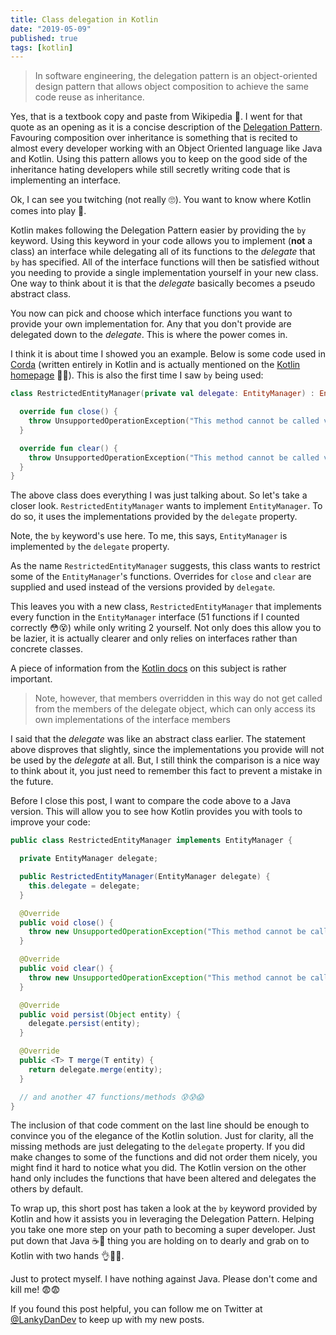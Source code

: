 ```yaml
---
title: Class delegation in Kotlin
date: "2019-05-09"
published: true
tags: [kotlin]
---
```


> In software engineering, the delegation pattern is an object-oriented design pattern that allows object composition to achieve the same code reuse as inheritance.

Yes, that is a textbook copy and paste from Wikipedia 😬. I went for that quote as an opening as it is a concise description of the [Delegation Pattern](https://en.wikipedia.org/wiki/Delegation_pattern). Favouring composition over inheritance is something that is recited to almost every developer working with an Object Oriented language like Java and Kotlin. Using this pattern allows you to keep on the good side of the inheritance hating developers while still secretly writing code that is implementing an interface.

Ok, I can see you twitching (not really 🙄). You want to know where Kotlin comes into play 🤔.

Kotlin makes following the Delegation Pattern easier by providing the `by` keyword. Using this keyword in your code allows you to implement (__not__ a class) an interface while delegating all of its functions to the _delegate_ that `by` has specified. All of the interface functions will then be satisfied without you needing to provide a single implementation yourself in your new class. One way to think about it is that the _delegate_ basically becomes a pseudo abstract class.

You now can pick and choose which interface functions you want to provide your own implementation for. Any that you don't provide are delegated down to the _delegate_. This is where the power comes in.

I think it is about time I showed you an example. Below is some code used in [Corda](https://github.com/corda/corda) (written entirely in Kotlin and is actually mentioned on the [Kotlin homepage](https://kotlinlang.org/) 👏👏). This is also the first time I saw `by` being used:

```kotlin
class RestrictedEntityManager(private val delegate: EntityManager) : EntityManager by delegate {

  override fun close() {
    throw UnsupportedOperationException("This method cannot be called via ServiceHub.withEntityManager.")
  }

  override fun clear() {
    throw UnsupportedOperationException("This method cannot be called via ServiceHub.withEntityManager.")
  }
}
```

The above class does everything I was just talking about. So let's take a closer look. `RestrictedEntityManager` wants to implement `EntityManager`. To do so, it uses the implementations provided by the `delegate` property.

Note, the `by` keyword's use here. To me, this says, `EntityManager` is implemented `by` the `delegate` property.

As the name `RestrictedEntityManager` suggests, this class wants to restrict some of the `EntityManager`'s functions. Overrides for `close` and `clear` are supplied and used instead of the versions provided by `delegate`.

This leaves you with a new class, `RestrictedEntityManager` that implements every function in the `EntityManager` interface (51 functions if I counted correctly 😳😵) while only writing 2 yourself. Not only does this allow you to be lazier, it is actually clearer and only relies on interfaces rather than concrete classes.

A piece of information from the [Kotlin docs](https://kotlinlang.org/docs/reference/delegation.html#overriding-a-member-of-an-interface-implemented-by-delegation) on this subject is rather important.

> Note, however, that members overridden in this way do not get called from the members of the delegate object, which can only access its own implementations of the interface members

I said that the _delegate_ was like an abstract class earlier. The statement above disproves that slightly, since the implementations you provide will not be used by the _delegate_ at all. But, I still think the comparison is a nice way to think about it, you just need to remember this fact to prevent a mistake in the future.

Before I close this post, I want to compare the code above to a Java version. This will allow you to see how Kotlin provides you with tools to improve your code:

```java
public class RestrictedEntityManager implements EntityManager {

  private EntityManager delegate;

  public RestrictedEntityManager(EntityManager delegate) {
    this.delegate = delegate;
  }

  @Override
  public void close() {
    throw new UnsupportedOperationException("This method cannot be called via ServiceHub.withEntityManager.");
  }

  @Override
  public void clear() {
    throw new UnsupportedOperationException("This method cannot be called via ServiceHub.withEntityManager.");
  }

  @Override
  public void persist(Object entity) {
    delegate.persist(entity);
  }

  @Override
  public <T> T merge(T entity) {
    return delegate.merge(entity);
  }

  // and another 47 functions/methods 😰😰😱
}
```

The inclusion of that code comment on the last line should be enough to convince you of the elegance of the Kotlin solution. Just for clarity, all the missing methods are just delegating to the `delegate` property. If you did make changes to some of the functions and did not order them nicely, you might find it hard to notice what you did. The Kotlin version on the other hand only includes the functions that have been altered and delegates the others by default.

To wrap up, this short post has taken a look at the `by` keyword provided by Kotlin and how it assists you in leveraging the Delegation Pattern. Helping you take one more step on your path to becoming a super developer. Just put down that Java ☕🤮 thing you are holding on to dearly and grab on to Kotlin with two hands 👌👏👏. 

Just to protect myself. I have nothing against Java. Please don't come and kill me! 😨😨

If you found this post helpful, you can follow me on Twitter at [@LankyDanDev](https://twitter.com/LankyDanDev) to keep up with my new posts.